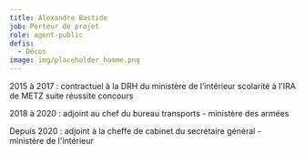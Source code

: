 ```yaml
---
title: Alexandre Bastide
job: Porteur de projet
role: agent-public
defis:
  - Décos
image: img/placeholder_homme.png
---
```


2015 à 2017 : contractuel à la DRH du ministère de l’intérieur scolarité à l'IRA de METZ suite réussite concours

2018 à 2020 : adjoint au chef du bureau transports - ministère des armées

Depuis 2020 : adjoint à la cheffe de cabinet du secrétaire général - ministère de l'intérieur
